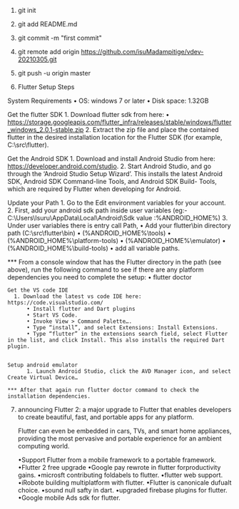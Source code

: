 1. git init

2. git add README.md

3. git commit -m "first commit"

4. git remote add origin https://github.com/isuMadampitige/vdev-20210305.git

5. git push -u origin master

6. Flutter Setup Steps

  System Requirements
      •	OS: windows 7 or later
      •	Disk space: 1.32GB

  Get the flutter SDK
      1.	Download flutter sdk from here:
          •	https://storage.googleapis.com/flutter_infra/releases/stable/windows/flutter_windows_2.0.1-stable.zip
      2.	Extract the zip file and place the contained flutter in the desired installation location for the Flutter SDK (for example, C:\src\flutter).

  Get the Android SDK
      1.	Download and install Android Studio from here: https://developer.android.com/studio.
      2.	Start Android Studio, and go through the ‘Android Studio Setup Wizard’. This installs the latest Android SDK, Android SDK Command-line Tools, and Android SDK Build-             Tools,   which are required by Flutter when developing for Android.


  Update your Path
      1. Go to the Edit environment variables for your account.
      2. First, add your android sdk path inside user variables (eg:- C:\Users\Isuru\AppData\Local\Android\Sdk  value :%ANDROID_HOME%)
      3. Under user variables there is entry call Path,
          •	Add your flutter\bin directory path (C:\src\flutter\bin)
          •	(%ANDROID_HOME%\tools)
          •	(%ANDROID_HOME%\platform-tools)
          •	(%ANDROID_HOME%\emulator)
          •	(%ANDROID_HOME%\build-tools)
          •	add all variable paths.

  ***	From a console window that has the Flutter directory in the path (see above), run the following command to see if there are any platform dependencies you need to complete       the setup:
          • flutter doctor


    Get the VS code IDE
      1. Download the latest vs code IDE here: https://code.visualstudio.com/
          •	Install flutter and Dart plugins
          •	Start VS Code.
          •	Invoke View > Command Palette….
          •	Type “install”, and select Extensions: Install Extensions.
          •	Type “flutter” in the extensions search field, select Flutter in the list, and click Install. This also installs the required Dart plugin.


    Setup android emulator
          1. Launch Android Studio, click the AVD Manager icon, and select Create Virtual Device…

    ***	After that again run flutter doctor command to check the installation dependencies.
    
  7.   announcing Flutter 2: a major upgrade to Flutter that enables developers to create beautiful, fast, and portable apps for any platform.

        Flutter can even be embedded in cars, TVs, and smart home appliances, providing the most pervasive and portable experience for an ambient computing world.

        •Support Flutter from a mobile framework to a portable framework.
        •Flutter 2 free upgrade
        •Google pay rewrote in flutter forproductivity gains.
        •microsft contributing foldabels to flutter.
        •flutter web support.
        •iRobote building multiplatform with flutter.
        •Flutter is canonicale dufualt choice.
        •sound null safty in dart.
        •upgraded firebase plugins for flutter.
        •Google mobile Ads sdk for flutter.


